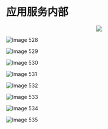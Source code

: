 # 应用服务内部 

<div align = "center"><img src = "images/000328.jpg"/></div>
  <p class="calibre1"><a id="calibre_link-544"></a><img src="images/000355.jpg" alt="Image 528" class="calibre2" /></p>  <p class="calibre1"><a id="calibre_link-545"></a><img src="images/000382.jpg" alt="Image 529" class="calibre2" /></p>  <p class="calibre1"><a id="calibre_link-546"></a><img src="images/000409.jpg" alt="Image 530" class="calibre2" /></p>  <p class="calibre1"><a id="calibre_link-547"></a><img src="images/000463.jpg" alt="Image 531" class="calibre2" /></p>  <p class="calibre1"><a id="calibre_link-548"></a><img src="images/000490.jpg" alt="Image 532" class="calibre2" /></p>  <p class="calibre1"><a id="calibre_link-549"></a><img src="images/000517.jpg" alt="Image 533" class="calibre2" /></p>  <p class="calibre1"><a id="calibre_link-550"></a><img src="images/000545.jpg" alt="Image 534" class="calibre2" /></p>  <p class="calibre1"><a id="calibre_link-551"></a><img src="images/000572.jpg" alt="Image 535" class="calibre2" /></p>  